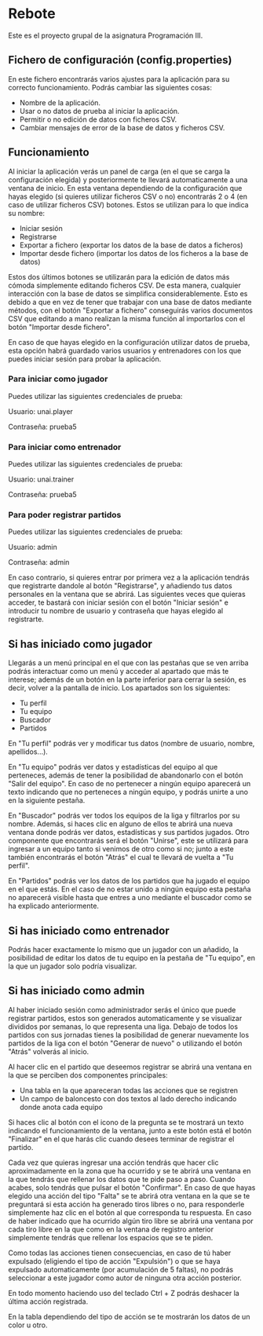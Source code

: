 # Rebote
Este es el proyecto grupal de la asignatura Programación III.

## Fichero de configuración (config.properties)
En este fichero encontrarás varios ajustes para la aplicación para su correcto funcionamiento.
Podrás cambiar las siguientes cosas:
  - Nombre de la aplicación.
  - Usar o no datos de prueba al iniciar la aplicación.
  - Permitir o no edición de datos con ficheros CSV.
  - Cambiar mensajes de error de la base de datos y ficheros CSV.

## Funcionamiento
Al iniciar la aplicación verás un panel de carga (en el que se carga la configuración elegida) y posteriormente te llevará automaticamente a una ventana de inicio.
En esta ventana dependiendo de la configuración que hayas elegido (si quieres utilizar ficheros CSV o no) encontrarás 2 o 4 (en caso de utilizar ficheros CSV) botones.
Estos se utilizan para lo que indica su nombre:
  - Iniciar sesión
  - Registrarse
  - Exportar a fichero (exportar los datos de la base de datos a ficheros)
  - Importar desde fichero (importar los datos de los ficheros a la base de datos)

Estos dos últimos botones se utilizarán para la edición de datos más cómoda simplemente editando ficheros CSV. De esta manera, cualquier interacción con la base de datos se simplifica considerablemente. Esto es debido a que en vez de tener que trabajar con una base de datos mediante métodos, con el botón "Exportar a fichero" conseguirás varios documentos CSV que editando a mano realizan la misma función al importarlos con el botón "Importar desde fichero".

En caso de que hayas elegido en la configuración utilizar datos de prueba, esta opción habrá guardado varios usuarios y entrenadores con los que puedes iniciar sesión para probar la aplicación.
### Para iniciar como jugador
Puedes utilizar las siguientes credenciales de prueba:

Usuario: unai.player

Contraseña: prueba5

### Para iniciar como entrenador
Puedes utilizar las siguientes credenciales de prueba:

Usuario: unai.trainer

Contraseña: prueba5

### Para poder registrar partidos
Puedes utilizar las siguientes credenciales de prueba:

Usuario: admin

Contraseña: admin
    
En caso contrario, si quieres entrar por primera vez a la aplicación tendrás que registrarte dandole al botón "Registrarse", y añadiendo tus datos personales en la ventana que se abrirá. Las siguientes veces que quieras acceder, te bastará con iniciar sesión con el botón "Iniciar sesión" e introducir tu nombre de usuario y contraseña que hayas elegido al registrarte.

## Si has iniciado como jugador
Llegarás a un menú principal en el que con las pestañas que se ven arriba podrás interactuar como un menú y acceder al apartado que más te interese; además de un botón en la parte inferior para cerrar la sesión, es decir, volver a la pantalla de inicio. Los apartados son los siguientes:
  - Tu perfil
  - Tu equipo
  - Buscador
  - Partidos

En "Tu perfil" podrás ver y modificar tus datos (nombre de usuario, nombre, apellidos...).

En "Tu equipo" podrás ver datos y estadísticas del equipo al que perteneces, además de tener la posibilidad de abandonarlo con el botón "Salir del equipo". En caso de no pertenecer a ningún equipo aparecerá un texto indicando que no perteneces a ningún equipo, y podrás unirte a uno en la siguiente pestaña.

En "Buscador" podrás ver todos los equipos de la liga y filtrarlos por su nombre. Además, si haces clic en alguno de ellos te abrirá una nueva ventana donde podrás ver datos, estadísticas y sus partidos jugados. Otro componente que encontrarás será el botón "Unirse", este se utilizará para ingresar a un equipo tanto si venimos de otro como si no; junto a este también encontrarás el botón "Atrás" el cual te llevará de vuelta a "Tu perfil".

En "Partidos" podrás ver los datos de los partidos que ha jugado el equipo en el que estás. En el caso de no estar unido a ningún equipo esta pestaña no aparecerá visible hasta que entres a uno mediante el buscador como se ha explicado anteriormente.

## Si has iniciado como entrenador
Podrás hacer exactamente lo mismo que un jugador con un añadido, la posibilidad de editar los datos de tu equipo en la pestaña de "Tu equipo", en la que un jugador solo podría visualizar.

## Si has iniciado como admin
Al haber iniciado sesión como administrador serás el único que puede registrar partidos, estos son generados automaticamente y se visualizar divididos por semanas, lo que representa una liga. Debajo de todos los partidos con sus jornadas tienes la posibilidad de generar nuevamente los partidos de la liga con el botón "Generar de nuevo" o utilizando el botón "Atrás" volverás al inicio.

Al hacer clic en el partido que deseemos registrar se abrirá una ventana en la que se perciben dos componentes principales:
  - Una tabla en la que apareceran todas las acciones que se registren
  - Un campo de baloncesto con dos textos al lado derecho indicando donde anota cada equipo

Si haces clic al botón con el icono de la pregunta se te mostrará un texto indicando el funcionamiento de la ventana, junto a este botón está el botón "Finalizar" en el que harás clic cuando desees terminar de registrar el partido.

Cada vez que quieras ingresar una acción tendrás que hacer clic aproximadamente en la zona que ha ocurrido y se te abrirá una ventana en la que tendrás que rellenar los datos que te pide paso a paso. Cuando acabes, solo tendrás que pulsar el botón "Confirmar". En caso de que hayas elegido una acción del tipo "Falta" se te abrirá otra ventana en la que se te preguntará si esta acción ha generado tiros libres o no, para responderle simplemente haz clic en el botón al que corresponda tu respuesta. En caso de haber indicado que ha ocurrido algún tiro libre se abrirá una ventana por cada tiro libre en la que como en la ventana de registro anterior simplemente tendrás que rellenar los espacios que se te piden.

Como todas las acciones tienen consecuencias, en caso de tú haber expulsado (eligiendo el tipo de acción "Expulsión") o que se haya expulsado automaticamente (por acumulación de 5 faltas), no podrás seleccionar a este jugador como autor de ninguna otra acción posterior.

En todo momento haciendo uso del teclado Ctrl + Z podrás deshacer la última acción registrada.

En la tabla dependiendo del tipo de acción se te mostrarán los datos de un color u otro.
